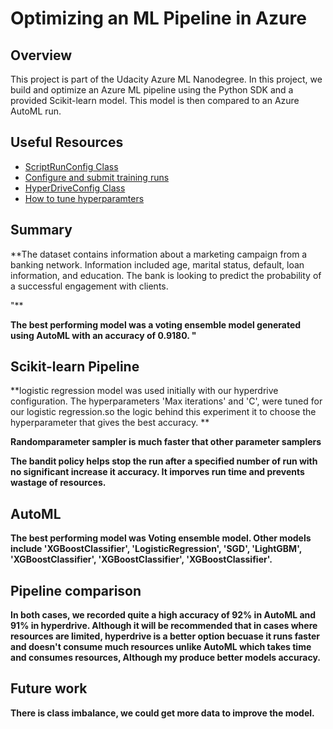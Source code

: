 # Optimizing an ML Pipeline in Azure

## Overview
This project is part of the Udacity Azure ML Nanodegree.
In this project, we build and optimize an Azure ML pipeline using the Python SDK and a provided Scikit-learn model.
This model is then compared to an Azure AutoML run.

## Useful Resources
- [ScriptRunConfig Class](https://docs.microsoft.com/en-us/python/api/azureml-core/azureml.core.scriptrunconfig?view=azure-ml-py)
- [Configure and submit training runs](https://docs.microsoft.com/en-us/azure/machine-learning/how-to-set-up-training-targets)
- [HyperDriveConfig Class](https://docs.microsoft.com/en-us/python/api/azureml-train-core/azureml.train.hyperdrive.hyperdriveconfig?view=azure-ml-py)
- [How to tune hyperparamters](https://docs.microsoft.com/en-us/azure/machine-learning/how-to-tune-hyperparameters)


## Summary
**The dataset contains information about a marketing campaign from a banking network. Information included age, marital status, default, loan information, and education. The bank is looking to predict the probability of a successful engagement with clients.

"**

**The best performing model was a voting ensemble model generated using AutoML with an accuracy of 0.9180.
"**

## Scikit-learn Pipeline
**logistic regression model was used initially with our hyperdrive configuration. The hyperparameters 'Max iterations' and 'C', were tuned for our logistic regression.so the logic behind this experiment it to choose the hyperparameter that gives the best accuracy. **

**Randomparameter sampler is much faster that other parameter samplers**

**The bandit policy helps stop the run after a specified number of run with no significant increase it accuracy. It imporves run time and prevents wastage of resources.**

## AutoML
**The best performing model was Voting ensemble model. Other models include 'XGBoostClassifier', 'LogisticRegression', 'SGD', 'LightGBM', 'XGBoostClassifier', 'XGBoostClassifier', 'XGBoostClassifier'.**

## Pipeline comparison
**In both cases, we recorded quite a high accuracy of 92% in AutoML and 91% in hyperdrive. Although it will be recommended that in cases where resources are limited, hyperdrive is a better option becuase it runs faster and doesn't consume much resources unlike AutoML which takes time and consumes resources, Although my produce better models accuracy.**

## Future work
**There is class imbalance, we could get more data to improve the model.**